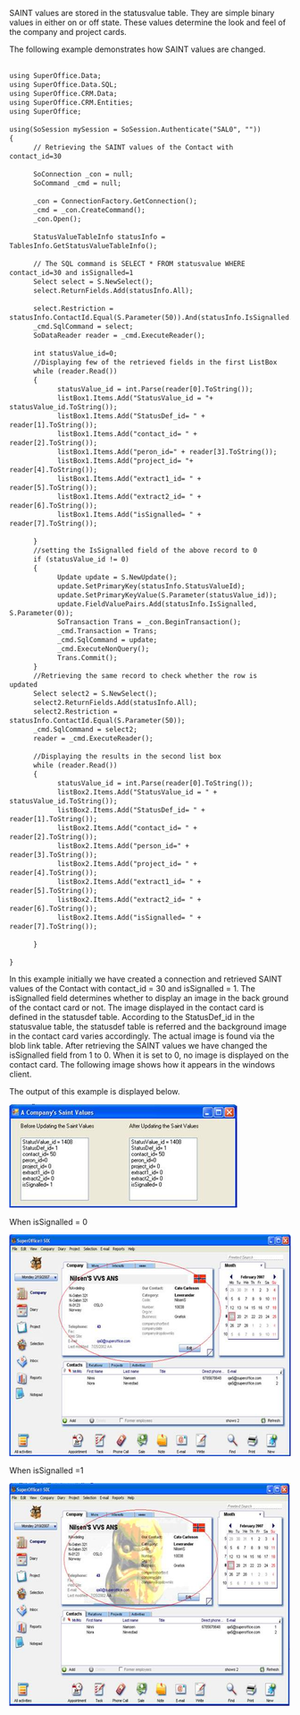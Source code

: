<properties date="2016-05-10"
SortOrder="5"
/>

SAINT values are stored in the statusvalue table. They are simple binary values in either on or off state. These values determine the look and feel of the company and project cards.

The following example demonstrates how SAINT values are changed.

```
 
using SuperOffice.Data;
using SuperOffice.Data.SQL;
using SuperOffice.CRM.Data;
using SuperOffice.CRM.Entities;
using SuperOffice;
 
using(SoSession mySession = SoSession.Authenticate("SAL0", ""))
{
      // Retrieving the SAINT values of the Contact with
contact_id=30
             
      SoConnection _con = null;
      SoCommand _cmd = null;
 
      _con = ConnectionFactory.GetConnection();
      _cmd = _con.CreateCommand();
      _con.Open();
 
      StatusValueTableInfo statusInfo =
TablesInfo.GetStatusValueTableInfo();
     
      // The SQL command is SELECT * FROM statusvalue WHERE
contact_id=30 and isSignalled=1
      Select select = S.NewSelect();
      select.ReturnFields.Add(statusInfo.All);
             
      select.Restriction =
statusInfo.ContactId.Equal(S.Parameter(50)).And(statusInfo.IsSignalled.Equal(S.Parameter(1)));
      _cmd.SqlCommand = select;
      SoDataReader reader = _cmd.ExecuteReader();
 
      int statusValue_id=0;
      //Displaying few of the retrieved fields in the first ListBox
      while (reader.Read())
      {
            statusValue_id = int.Parse(reader[0].ToString());
            listBox1.Items.Add("StatusValue_id = "+
statusValue_id.ToString());
            listBox1.Items.Add("StatusDef_id= " +
reader[1].ToString());
            listBox1.Items.Add("contact_id= " +
reader[2].ToString());
            listBox1.Items.Add("peron_id=" + reader[3].ToString());
            listBox1.Items.Add("project_id= "+
reader[4].ToString());
            listBox1.Items.Add("extract1_id= " +
reader[5].ToString());
            listBox1.Items.Add("extract2_id= " +
reader[6].ToString());
            listBox1.Items.Add("isSignalled= " +
reader[7].ToString()); 
                              
      }
      //setting the IsSignalled field of the above record to 0 
      if (statusValue_id != 0)
      {
            Update update = S.NewUpdate();
            update.SetPrimaryKey(statusInfo.StatusValueId);
            update.SetPrimaryKeyValue(S.Parameter(statusValue_id));
            update.FieldValuePairs.Add(statusInfo.IsSignalled,
S.Parameter(0));
            SoTransaction Trans = _con.BeginTransaction();
            _cmd.Transaction = Trans;
            _cmd.SqlCommand = update;
            _cmd.ExecuteNonQuery();
            Trans.Commit();
      }
      //Retrieving the same record to check whether the row is
updated
      Select select2 = S.NewSelect();
      select2.ReturnFields.Add(statusInfo.All);
      select2.Restriction =
statusInfo.ContactId.Equal(S.Parameter(50));
      _cmd.SqlCommand = select2;
      reader = _cmd.ExecuteReader();
               
      //Displaying the results in the second list box
      while (reader.Read())
      {
            statusValue_id = int.Parse(reader[0].ToString());
            listBox2.Items.Add("StatusValue_id = " +
statusValue_id.ToString());
            listBox2.Items.Add("StatusDef_id= " +
reader[1].ToString());
            listBox2.Items.Add("contact_id= " +
reader[2].ToString());
            listBox2.Items.Add("person_id=" +
reader[3].ToString());
            listBox2.Items.Add("project_id= " +
reader[4].ToString());
            listBox2.Items.Add("extract1_id= " +
reader[5].ToString());
            listBox2.Items.Add("extract2_id= " +
reader[6].ToString());
            listBox2.Items.Add("isSignalled= " +
reader[7].ToString());
 
      }
 
}
```

 

In this example initially we have created a connection and retrieved SAINT values of the Contact with contact\_id = 30 and isSignalled = 1. The isSignalled field determines whether to display an image in the back ground of the contact card or not. The image displayed in the contact card is defined in the statusdef table. According to the StatusDef\_id in the statusvalue table, the statusdef table is referred and the background image in the contact card varies accordingly. The actual image is found via the blob link table. After retrieving the SAINT values we have changed the isSignalled field from 1 to 0. When it is set to 0, no image is displayed on the contact card. The following image shows how it appears in the windows client.

The output of this example is displayed below.

 <img src="../Changing%20a%20company&#39;s%20SAINT%20values_files/image001.jpg" width="408" height="185" /> 

When isSignalled = 0 

 <img src="../Changing%20a%20company&#39;s%20SAINT%20values_files/image002.jpg" width="604" height="396" /> 

When isSignalled =1

 <img src="../Changing%20a%20company&#39;s%20SAINT%20values_files/image003.jpg" width="604" height="398" /> 
